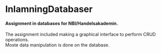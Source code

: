 # InlamningDatabaser

#### Assignment in databases for NBI/Handelsakademin.

The assignment included making a graphical interface to perform CRUD operations.<br />
Moste data manipulation is done on the database.
